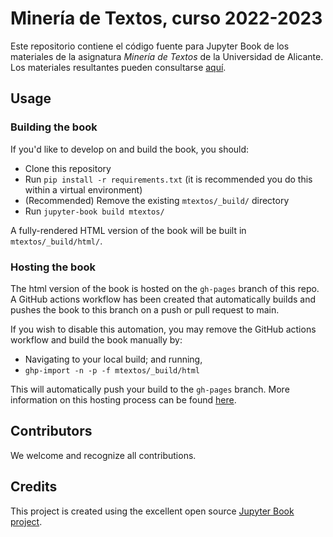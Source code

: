 # Minería de Textos, curso 2022-2023

Este repositorio contiene el código fuente para Jupyter Book de los materiales de la asignatura _Minería de Textos_ de la Universidad de Alicante. Los materiales resultantes pueden consultarse [aquí](https://jaspock.github.io/mtextos2122).

## Usage

### Building the book

If you'd like to develop on and build the book, you should:

- Clone this repository
- Run `pip install -r requirements.txt` (it is recommended you do this within a virtual environment)
- (Recommended) Remove the existing `mtextos/_build/` directory
- Run `jupyter-book build mtextos/`

A fully-rendered HTML version of the book will be built in `mtextos/_build/html/`.

### Hosting the book

The html version of the book is hosted on the `gh-pages` branch of this repo. A GitHub actions workflow has been created that automatically builds and pushes the book to this branch on a push or pull request to main.

If you wish to disable this automation, you may remove the GitHub actions workflow and build the book manually by:

- Navigating to your local build; and running,
- `ghp-import -n -p -f mtextos/_build/html`

This will automatically push your build to the `gh-pages` branch. More information on this hosting process can be found [here](https://jupyterbook.org/publish/gh-pages.html#manually-host-your-book-with-github-pages).

## Contributors

We welcome and recognize all contributions.

## Credits

This project is created using the excellent open source [Jupyter Book project](https://jupyterbook.org/).
